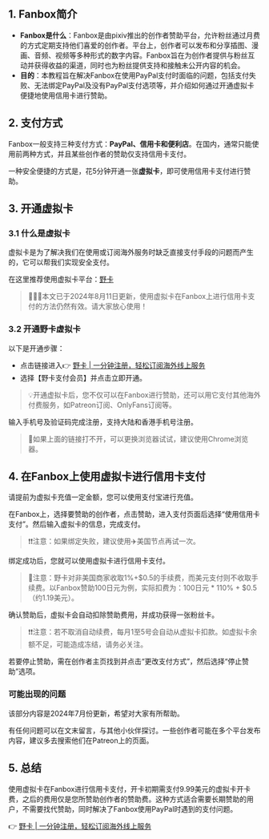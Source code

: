 ## 1. Fanbox简介
- **Fanbox是什么**：Fanbox是由pixiv推出的创作者赞助平台，允许粉丝通过月费的方式定期支持他们喜爱的创作者。平台上，创作者可以发布和分享插图、漫画、音频、视频等多种形式的数字内容。Fanbox旨在为创作者提供与粉丝互动并获得收益的渠道，同时也为粉丝提供支持和接触未公开内容的机会。
- **目的**：本教程旨在解决Fanbox在使用PayPal支付时面临的问题，包括支付失败、无法绑定PayPal及没有PayPal支付选项等，并介绍如何通过开通虚拟卡便捷地使用信用卡进行赞助。

## 2. 支付方式
Fanbox一般支持三种支付方式：**PayPal、信用卡和便利店**。在国内，通常只能使用前两种方式，并且某些创作者的赞助仅支持信用卡支付。

一种安全便捷的方式是，花5分钟开通一张**虚拟卡**，即可使用信用卡支付进行赞助。

## 3. 开通虚拟卡
### 3.1 什么是虚拟卡
虚拟卡是为了解决我们在使用或订阅海外服务时缺乏直接支付手段的问题而产生的，它可以帮我们实现安全支付。

在这里推荐使用虚拟卡平台：[野卡](https://bit.ly/bewildcard)

> 🚀🚀🚀本文已于2024年8月11日更新，使用虚拟卡在Fanbox上进行信用卡支付的方法仍然有效。请大家放心使用！

### 3.2 开通野卡虚拟卡
以下是开通步骤：

- 点击链接进入👉 [野卡 | 一分钟注册，轻松订阅海外线上服务](https://bit.ly/bewildcard)
- 选择【野卡支付会员】并点击立即开通。

> 💡开通虚拟卡后，您不仅可以在Fanbox进行赞助，还可以用它支付其他海外付费服务，如Patreon订阅、OnlyFans订阅等。

输入手机号及验证码完成注册，支持大陆和香港手机号注册。

> 🔔如果上面的链接打不开，可以更换浏览器试试，建议使用Chrome浏览器。

## 4. 在Fanbox上使用虚拟卡进行信用卡支付
请提前为虚拟卡充值一定金额，您可以使用支付宝进行充值。

在Fanbox上，选择要赞助的创作者，点击赞助，进入支付页面后选择“使用信用卡支付”。然后输入虚拟卡的信息，完成支付。

> ❗❗注意：如果绑定失败，建议使用✈️美国节点再试一次。

绑定成功后，您就可以使用虚拟卡进行信用卡支付。

> 🔔注意：野卡对非美国商家收取1%+$0.5的手续费，而美元支付则不收取手续费。以Fanbox赞助100日元为例，实际扣费为：100日元 * 110% + $0.5（约1.19美元）。

确认赞助后，虚拟卡会自动扣除赞助费用，并成功获得一张粉丝卡。

> ❗❗注意：若不取消自动续费，每月1至5号会自动从虚拟卡扣款。如虚拟卡余额不足，可能造成冻结，请务必关注。

若要停止赞助，需在创作者主页找到并点击“更改支付方式”，然后选择“停止赞助”选项。

### 可能出现的问题
该部分内容是2024年7月份更新，希望对大家有所帮助。

有任何问题可以在文末留言，与其他小伙伴探讨。一些创作者可能在多个平台发布内容，建议多去搜索他们在Patreon上的页面。

## 5. 总结
使用虚拟卡在Fanbox进行信用卡支付，开卡初期需支付9.99美元的虚拟卡开卡费，之后的费用仅是您所赞助创作者的赞助费。这种方式适合需要长期赞助的用户，不需要找代赞助，同时解决了Fanbox使用PayPal时遇到的支付问题。

👉 [野卡 | 一分钟注册，轻松订阅海外线上服务](https://bit.ly/bewildcard)